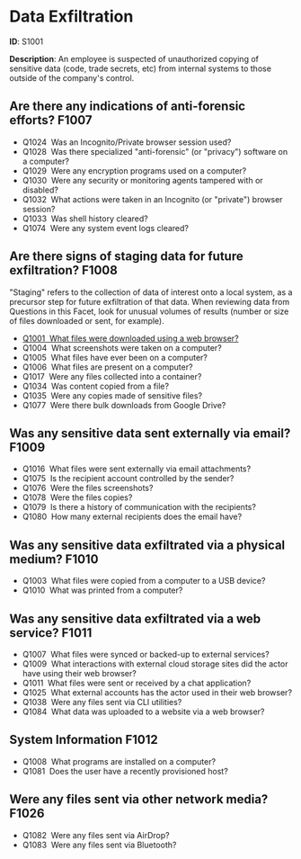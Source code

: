 # Data Exfiltration

**ID**: S1001

**Description**: An employee is suspected of unauthorized copying of sensitive data (code, trade secrets, etc) from internal systems to those outside of the company's control.

## Are there any indications of anti-forensic efforts? <span class="dfiqIdTag">F1007</span>

 - <span class="dfiqIdTag">Q1024</span> &nbsp;Was an Incognito/Private browser session used?
 - <span class="dfiqIdTag">Q1028</span> &nbsp;Was there specialized "anti-forensic" (or "privacy") software on a computer?
 - <span class="dfiqIdTag">Q1029</span> &nbsp;Were any encryption programs used on a computer?
 - <span class="dfiqIdTag">Q1030</span> &nbsp;Were any security or monitoring agents tampered with or disabled?
 - <span class="dfiqIdTag">Q1032</span> &nbsp;What actions were taken in an Incognito (or "private") browser session?
 - <span class="dfiqIdTag">Q1033</span> &nbsp;Was shell history cleared?
 - <span class="dfiqIdTag">Q1074</span> &nbsp;Were any system event logs cleared?
## Are there signs of staging data for future exfiltration? <span class="dfiqIdTag">F1008</span>
"Staging" refers to the collection of data of interest onto a local system, as a precursor step for future exfiltration of that data. When reviewing data from Questions in this Facet, look for unusual volumes of results (number or size of files downloaded or sent, for example).

 - <a href="/questions/Q1001"><span class="dfiqIdTag">Q1001</span> &nbsp;What files were downloaded using a web browser?</a>
 - <span class="dfiqIdTag">Q1004</span> &nbsp;What screenshots were taken on a computer?
 - <span class="dfiqIdTag">Q1005</span> &nbsp;What files have ever been on a computer?
 - <span class="dfiqIdTag">Q1006</span> &nbsp;What files are present on a computer?
 - <span class="dfiqIdTag">Q1017</span> &nbsp;Were any files collected into a container?
 - <span class="dfiqIdTag">Q1034</span> &nbsp;Was content copied from a file?
 - <span class="dfiqIdTag">Q1035</span> &nbsp;Were any copies made of sensitive files?
 - <span class="dfiqIdTag">Q1077</span> &nbsp;Were there bulk downloads from Google Drive?
## Was any sensitive data sent externally via email? <span class="dfiqIdTag">F1009</span>

 - <span class="dfiqIdTag">Q1016</span> &nbsp;What files were sent externally via email attachments?
 - <span class="dfiqIdTag">Q1075</span> &nbsp;Is the recipient account controlled by the sender?
 - <span class="dfiqIdTag">Q1076</span> &nbsp;Were the files screenshots?
 - <span class="dfiqIdTag">Q1078</span> &nbsp;Were the files copies?
 - <span class="dfiqIdTag">Q1079</span> &nbsp;Is there a history of communication with the recipients?
 - <span class="dfiqIdTag">Q1080</span> &nbsp;How many external recipients does the email have?
## Was any sensitive data exfiltrated via a physical medium? <span class="dfiqIdTag">F1010</span>

 - <span class="dfiqIdTag">Q1003</span> &nbsp;What files were copied from a computer to a USB device?
 - <span class="dfiqIdTag">Q1010</span> &nbsp;What was printed from a computer?
## Was any sensitive data exfiltrated via a web service? <span class="dfiqIdTag">F1011</span>

 - <span class="dfiqIdTag">Q1007</span> &nbsp;What files were synced or backed-up to external services?
 - <span class="dfiqIdTag">Q1009</span> &nbsp;What interactions with external cloud storage sites did the actor have using their web browser?
 - <span class="dfiqIdTag">Q1011</span> &nbsp;What files were sent or received by a chat application?
 - <span class="dfiqIdTag">Q1025</span> &nbsp;What external accounts has the actor used in their web browser?
 - <span class="dfiqIdTag">Q1038</span> &nbsp;Were any files sent via CLI utilities?
 - <span class="dfiqIdTag">Q1084</span> &nbsp;What data was uploaded to a website via a web browser?
## System Information <span class="dfiqIdTag">F1012</span>

 - <span class="dfiqIdTag">Q1008</span> &nbsp;What programs are installed on a computer?
 - <span class="dfiqIdTag">Q1081</span> &nbsp;Does the user have a recently provisioned host?
## Were any files sent via other network media? <span class="dfiqIdTag">F1026</span>

 - <span class="dfiqIdTag">Q1082</span> &nbsp;Were any files sent via AirDrop?
 - <span class="dfiqIdTag">Q1083</span> &nbsp;Were any files sent via Bluetooth?
